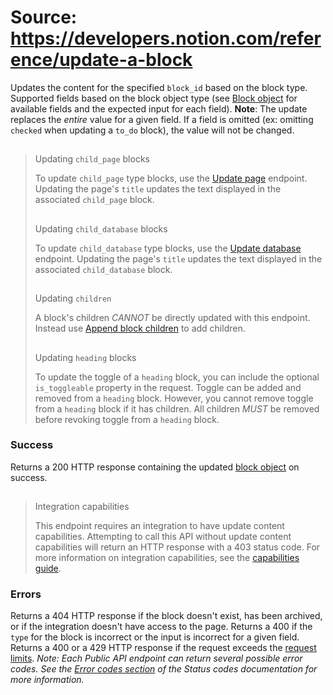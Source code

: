 # Source: https://developers.notion.com/reference/update-a-block

Updates the content for the specified `block_id` based on the block type. Supported fields based on the block object type (see [Block object](/reference/block#block-type-object) for available fields and the expected input for each field).
**Note**: The update replaces the *entire* value for a given field. If a field is omitted (ex: omitting `checked` when updating a `to_do` block), the value will not be changed.
> ##
>
> Updating `child_page` blocks
>
> To update `child_page` type blocks, use the [Update page](/reference/patch-page) endpoint. Updating the page's `title` updates the text displayed in the associated `child_page` block.
> ##
>
> Updating `child_database` blocks
>
> To update `child_database` type blocks, use the [Update database](/reference/update-a-database) endpoint. Updating the page's `title` updates the text displayed in the associated `child_database` block.
> ##
>
> Updating `children`
>
> A block's children *CANNOT* be directly updated with this endpoint. Instead use [Append block children](/reference/patch-block-children) to add children.
> ##
>
> Updating `heading` blocks
>
> To update the toggle of a `heading` block, you can include the optional `is_toggleable` property in the request. Toggle can be added and removed from a `heading` block. However, you cannot remove toggle from a `heading` block if it has children. All children *MUST* be removed before revoking toggle from a `heading` block.
### Success
Returns a 200 HTTP response containing the updated [block object](/reference/block) on success.
> ##
>
> Integration capabilities
>
> This endpoint requires an integration to have update content capabilities. Attempting to call this API without update content capabilities will return an HTTP response with a 403 status code. For more information on integration capabilities, see the [capabilities guide](/reference/capabilities).
### Errors
Returns a 404 HTTP response if the block doesn't exist, has been archived, or if the integration doesn't have access to the page.
Returns a 400 if the `type` for the block is incorrect or the input is incorrect for a given field.
Returns a 400 or a 429 HTTP response if the request exceeds the [request limits](/reference/request-limits).
*Note: Each Public API endpoint can return several possible error codes. See the [Error codes section](/reference/status-codes#error-codes) of the Status codes documentation for more information.*